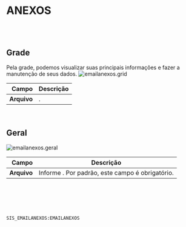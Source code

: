 # ANEXOS
<br>
<br>

## Grade
Pela grade, podemos visualizar suas principais informações e fazer a manutenção de seus dados.
![emailanexos.grid](https://raw.githubusercontent.com/netforcews/docs-siscom/master/geral/imagens/emailanexos.grid.png)

Campo | Descrição
--:|---
**Arquivo** | .
<br>

## Geral
![emailanexos.geral](https://raw.githubusercontent.com/netforcews/docs-siscom/master/geral/imagens/emailanexos.geral.png)

Campo | Descrição
--:|---
**Arquivo** | Informe . Por padrão, este campo é obrigatório.
<br>
<br>
<br>
<br>

```SIS_EMAILANEXOS:EMAILANEXOS```
